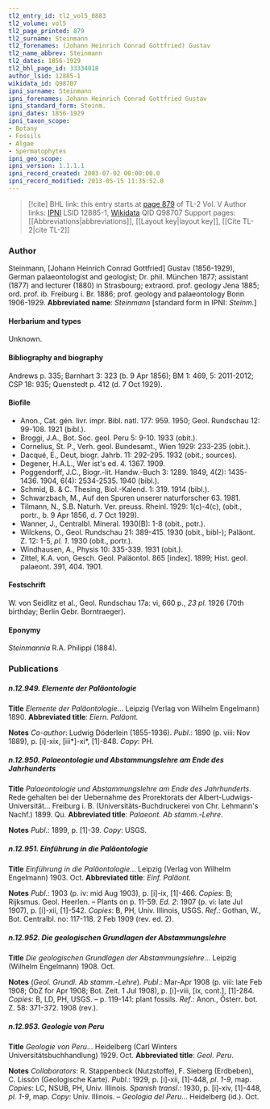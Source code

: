 ```yaml
---
tl2_entry_id: tl2_vol5_0883
tl2_volume: vol5
tl2_page_printed: 879
tl2_surname: Steinmann
tl2_forenames: (Johann Heinrich Conrad Gottfried) Gustav
tl2_name_abbrev: Steinmann
tl2_dates: 1856-1929
tl2_bhl_page_id: 33334018
author_lsid: 12885-1
wikidata_id: Q98707
ipni_surname: Steinmann
ipni_forenames: Johann Heinrich Conrad Gottfried Gustav
ipni_standard_form: Steinm.
ipni_dates: 1856-1929
ipni_taxon_scope: 
- Botany
- Fossils
- Algae
- Spermatophytes
ipni_geo_scope: 
ipni_version: 1.1.1.1
ipni_record_created: 2003-07-02 00:00:00.0
ipni_record_modified: 2013-05-15 11:35:52.0
---
```


> [!cite] BHL link: this entry starts at [page 879](https://www.biodiversitylibrary.org/page/33334018) of TL-2 Vol. V
> Author links: [IPNI](https://www.ipni.org/a/12885-1) LSID 12885-1, [Wikidata](https://www.wikidata.org/wiki/Q98707) QID Q98707
> Support pages: [[Abbreviations|abbreviations]], [[Layout key|layout key]], [[Cite TL-2|cite TL-2]]

### Author

Steinmann, \[Johann Heinrich Conrad Gottfried\] Gustav (1856-1929), German palaeontologist and geologist; Dr. phil. München 1877; assistant (1877) and lecturer (1880) in Strasbourg; extraord. prof. geology Jena 1885; ord. prof. ib. Freiburg i. Br. 1886; prof. geology and palaeontology Bonn 1906-1929. 
**Abbreviated name**: *Steinmann* \[standard form in IPNI: *Steinm.*\]

#### Herbarium and types

Unknown.

#### Bibliography and biography

Andrews p. 335; Barnhart 3: 323 (b. 9 Apr 1856); BM 1: 469, 5: 2011-2012; CSP 18: 935; Quenstedt p. 412 (d. 7 Oct 1929).

#### Biofile

- Anon., Cat. gén. livr. impr. Bibl. natl. 177: 959. 1950; Geol. Rundschau 12: 99-108. 1921 (bibl.).
- Broggi, J.A., Bot. Soc. geol. Peru 5: 9-10. 1933 (obit.).
- Cornelius, St. P., Verh. geol. Bundesamt., Wien 1929: 233-235 (obit.).
- Dacqué, E., Deut, biogr. Jahrb. 11: 292-295. 1932 (obit.; sources).
- Degener, H.A.L., Wer ist's ed. 4. 1367. 1909.
- Poggendorff, J.C., Biogr.-lit. Handw.-Buch 3: 1289. 1849, 4(2): 1435-1436. 1904, 6(4): 2534-2535. 1940 (bibl.).
- Schmid, B. & C. Thesing, Biol.-Kalend. 1: 319. 1914 (bibl.).
- Schwarzbach, M., Auf den Spuren unserer naturforscher 63. 1981.
- Tilmann, N., S.B. Naturh. Ver. preuss. Rheinl. 1929: 1(c)-4(c), (obit., portr., b. 9 Apr 1856, d. 7 Oct 1929).
- Wanner, J., Centralbl. Mineral. 1930(B): 1-8 (obit., potr.).
- Wilckens, O., Geol. Rundschau 21: 389-415. 1930 (obit., bibl-); Paläont. Z. 12: 1-5, *pl. 1*. 1930 (obit., portr.).
- Windhausen, A., Physis 10: 335-339. 1931 (obit.).
- Zittel, K.A. von, Gesch. Geol. Paläontol. 865 \[index\]. 1899; Hist. geol. palaeont. 391, 404. 1901.

#### Festschrift

W. von Seidlitz et al., Geol. Rundschau 17a: vi, 660 p., *23 pl*. 1926 (70th birthday; Berlin Gebr. Borntraeger).

#### Eponymy

*Steinmannia* R.A. Philippi (1884).

### Publications

##### n.12.949. Elemente der Paläontologie

**Title**
*Elemente der Paläontologie*... Leipzig (Verlag von Wilhelm Engelmann) 1890.
**Abbreviated title**: *Eiern. Paläont.*

**Notes**
*Co-author*: Ludwig Döderlein (1855-1936).
*Publ*.: 1890 (p. viii: Nov 1889), p. \[i\]-xix, \[iii\*\]-xi\*, \[1\]-848. *Copy*: PH.

##### n.12.950. Palaeontologie und Abstammungslehre am Ende des Jahrhunderts

**Title**
*Palaeontologie und Abstammungslehre am Ende des Jahrhunderts*. Rede gehalten bei der Uebernahme des Prorektorats der Albert-Ludwigs-Universität... Freiburg i. B. (Universitäts-Buchdruckerei von Chr. Lehmann's Nachf.) 1899. Qu.
**Abbreviated title**: *Palaeont. Ab stamm*.-*Lehre*.

**Notes**
*Publ*.: 1899, p. \[1\]-39. *Copy*: USGS.

##### n.12.951. Einführung in die Paläontologie

**Title**
*Einführung in die Paläontologie*... Leipzig (Verlag von Wilhelm Engelmann) 1903. Oct.
**Abbreviated title**: *Einf. Paläont.*

**Notes**
*Publ*.: 1903 (p. iv: mid Aug 1903), p. \[i\]-ix, \[1\]-466. *Copies*: B; Rijksmus. Geol. Heerlen. – Plants on p. 11-59.
*Ed. 2*: 1907 (p. vi: late Jul 1907), p. \[i\]-xii, \[1\]-542. *Copies*: B, PH, Univ. Illinois, USGS.
*Ref*.: Gothan, W., Bot. Centralbl. no: 117-118. 2 Feb 1909 (rev. ed. 2).

##### n.12.952. Die geologischen Grundlagen der Abstammungslehre

**Title**
*Die geologischen Grundlagen der Abstammungslehre*... Leipzig (Wilhelm Engelmann) 1908. Oct.

**Notes**
(*Geol. Grundl. Ab stamm*.-*Lehre*).
*Publ*.: Mar-Apr 1908 (p. viii: late Feb 1908; ÖbZ for Apr 1908; Bot. Zeit. 1 Jul 1908), p. \[i\]-viii, \[ix, cont.\], \[1\]-284. *Copies*: B, LD, PH, USGS. – p. 119-141: plant fossils.
*Ref*.: Anon., Österr. bot. Z. 58: 371-372. 1908 (rev.).

##### n.12.953. Geologie von Peru

**Title**
*Geologie von Peru*... Heidelberg (Carl Winters Universitätsbuchhandlung) 1929. Oct.
**Abbreviated title**: *Geol. Peru*.

**Notes**
*Collaborators*: R. Stappenbeck (Nutzstoffe), F. Sieberg (Erdbeben), C. Lissón (Geologische Karte).
*Publ*.: 1929, p. \[i\]-xii, \[1\]-448, *pl. 1-9*, map. *Copies*: LC, NSUB, PH, Univ. Illinois.
*Spanish transl*.: 1930, p. \[i\]-xiv, \[1\]-448, *pl. 1-9*, map. *Copy*: Univ. Illinois. – *Geologia del Peru*... Heidelberg (id.). Oct.

